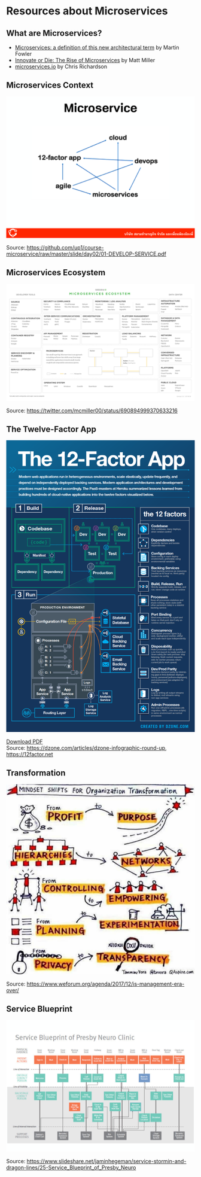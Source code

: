 # Resources about Microservices

## What are Microservices?

- [Microservices: a definition of this new architectural term](https://martinfowler.com/articles/microservices.html) by Martin Fowler
- [Innovate or Die: The Rise of Microservices](https://www.sequoiacap.com/article/build-us-microservices/) by Matt Miller
- [microservices.io](http://microservices.io/) by Chris Richardson

## Microservices Context

![](https://github.com/pacroy/microservices/raw/master/images/microservices_context.png)

Source: https://github.com/up1/course-microservice/raw/master/slide/day02/01-DEVELOP-SERVICE.pdf

## Microservices Ecosystem

![](https://github.com/pacroy/microservices/raw/master/images/sequoia_microservices_ecosystem.png)

Source: https://twitter.com/mcmiller00/status/690894999370633216

## The Twelve-Factor App

![](https://github.com/pacroy/microservices/raw/master/images/the12factorapp.png)

[Download PDF](https://github.com/pacroy/microservices/raw/master/images/the12factorapp.pdf)  
Source: https://dzone.com/articles/dzone-infographic-round-up, https://12factor.net

## Transformation

![](https://github.com/pacroy/microservices/raw/master/images/mindset_shifts_for_org_transformation.png)

Source: https://www.weforum.org/agenda/2017/12/is-management-era-over/

## Service Blueprint
![](https://github.com/pacroy/microservices/raw/master/images/service_blueprint_neuro_clinic.png)

Source: https://www.slideshare.net/jaminhegeman/service-stormin-and-dragon-lines/25-Service_Blueprint_of_Presby_Neuro
